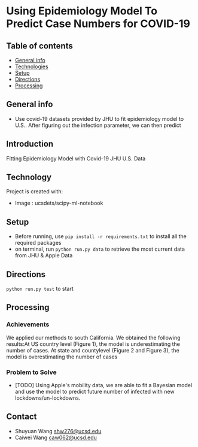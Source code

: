 
# Using Epidemiology Model To Predict Case Numbers for COVID-19

## Table of contents
* [General info](#general-info)
* [Technologies](#technologies)
* [Setup](#setup)
* [Directions](#directions)
* [Processing](#in_processing)

## General info
- Use covid-19 datasets provided by JHU to fit epidemiology model to U.S.. After figuring out the infection parameter, we can then predict 

## Introduction
Fitting Epidemiology Model with Covid-19 JHU U.S. Data

## Technology
Project is created with:
- Image : ucsdets/scipy-ml-notebook	

## Setup
- Before running, use `pip install -r requirements.txt` to install all the required packages
- on terminal, run `python run.py data` to retrieve the most current data from JHU & Apple Data

## Directions
`python run.py test` to start

## Processing

  ### Achievements

We applied our methods to south California.  We obtained the following results:At US country level (Figure 1), the model is underestimating the number of cases.  At state and countylevel (Figure 2 and Figure 3), the model is overestimating the number of cases

  ### Problem to Solve

- [TODO] Using Apple's mobility data, we are able to fit a Bayesian model and use the model to predict future number of infected with new lockdowns/un-lockdowns. 

## Contact
- Shuyuan Wang shw276@ucsd.edu
- Caiwei Wang caw062@ucsd.edu
